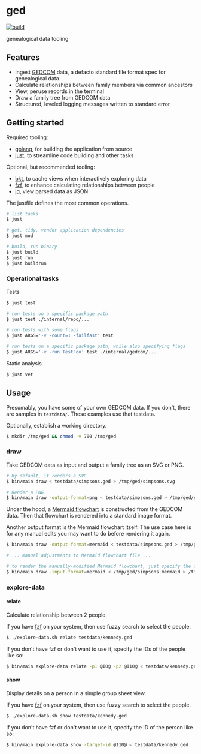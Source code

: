# ged

[![build](https://github.com/rafaelespinoza/ged/actions/workflows/build.yaml/badge.svg)](https://github.com/rafaelespinoza/ged/actions/workflows/build.yaml)

genealogical data tooling

## Features

- Ingest [GEDCOM](https://gedcom.io) data, a defacto standard file format spec for genealogical data
- Calculate relationships between family members via common ancestors
- View, peruse records in the terminal
- Draw a family tree from GEDCOM data
- Structured, leveled logging messages written to standard error

## Getting started

Required tooling:
- [golang](https://go.dev), for building the application from source
- [just](https://just.systems), to streamline code building and other tasks

Optional, but recommended tooling:
- [bkt](https://github.com/dimo414/bkt), to cache views when interactively exploring data
- [fzf](https://github.com/junegunn/fzf), to enhance calculating relationships between people
- [jq](https://jqlang.github.io/jq/manual), view parsed data as JSON

The justfile defines the most common operations.

```sh
# list tasks
$ just

# get, tidy, vendor application dependencies
$ just mod

# build, run binary
$ just build
$ just run
$ just buildrun
```

### Operational tasks

Tests

```sh
$ just test

# run tests on a specific package path
$ just test ./internal/repo/...

# run tests with some flags
$ just ARGS='-v -count=1 -failfast' test

# run tests on a specific package path, while also specifying flags
$ just ARGS='-v -run TestFoo' test ./internal/gedcom/...
```

Static analysis

```sh
$ just vet
```

## Usage

Presumably, you have some of your own GEDCOM data. If you don't, there are
samples in `testdata/`. These examples use that testdata.

Optionally, establish a working directory.
```sh
$ mkdir /tmp/ged && chmod -v 700 /tmp/ged
```

### draw

Take GEDCOM data as input and output a family tree as an SVG or PNG.
```sh
# By default, it renders a SVG
$ bin/main draw < testdata/simpsons.ged > /tmp/ged/simpsons.svg

# Render a PNG
$ bin/main draw -output-format=png < testdata/simpsons.ged > /tmp/ged/simpsons.png
```
Under the hood, a [Mermaid flowchart](https://mermaid.js.org/syntax/flowchart.html) is constructed from the GEDCOM data. Then that flowchart is rendered into a standard image format.

Another output format is the Mermaid flowchart itself. The use case here is for
any manual edits you may want to do before rendering it again.
```sh
$ bin/main draw -output-format=mermaid < testdata/simpsons.ged > /tmp/ged/simpsons.mermaid

# ... manual adjustments to Mermaid flowchart file ...

# to render the manually-modified Mermaid flowchart, just specify the input-format
$ bin/main draw -input-format=mermaid < /tmp/ged/simpsons.mermaid > /tmp/ged/simpsons.svg
```

### explore-data 

#### relate

Calculate relationship between 2 people.

If you have [fzf](https://github.com/junegunn/fzf) on your system, then use fuzzy search to select the people.
```sh
$ ./explore-data.sh relate testdata/kennedy.ged
```

If you don't have fzf or don't want to use it, specify the IDs of the people like so:
```sh
$ bin/main explore-data relate -p1 @I0@ -p2 @I10@ < testdata/kennedy.ged
```

#### show

Display details on a person in a simple group sheet view.

If you have [fzf](https://github.com/junegunn/fzf) on your system, then use fuzzy search to select the people.
```sh
$ ./explore-data.sh show testdata/kennedy.ged
```

If you don't have fzf or don't want to use it, specify the ID of the person like so:
```sh
$ bin/main explore-data show -target-id @I10@ < testdata/kennedy.ged
```
